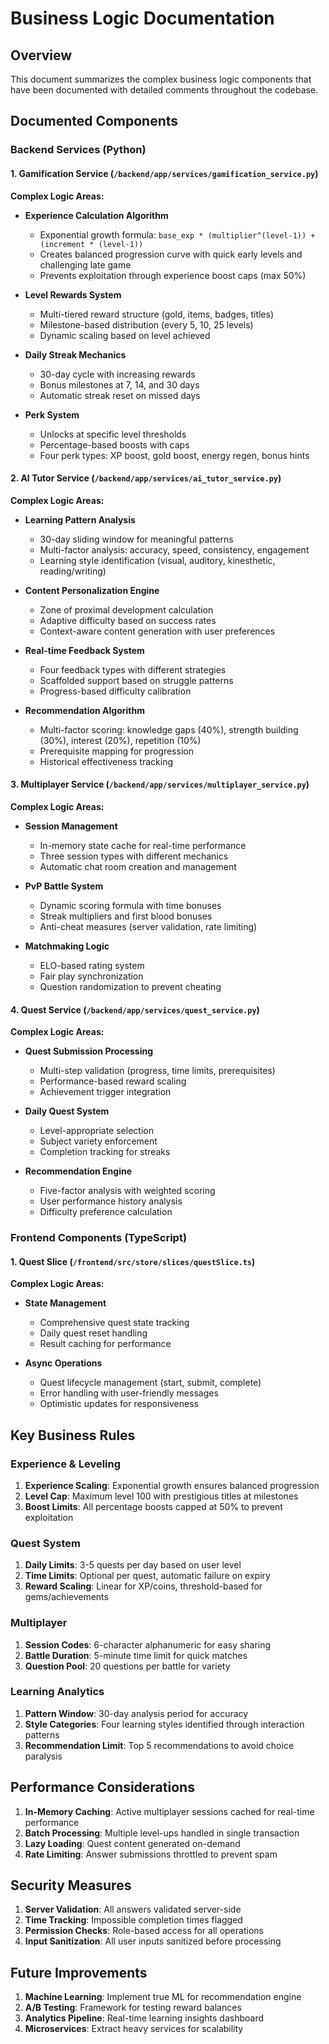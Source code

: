 # Business Logic Documentation

## Overview

This document summarizes the complex business logic components that have been documented with detailed comments throughout the codebase.

## Documented Components

### Backend Services (Python)

#### 1. Gamification Service (`/backend/app/services/gamification_service.py`)
**Complex Logic Areas:**
- **Experience Calculation Algorithm**
  - Exponential growth formula: `base_exp * (multiplier^(level-1)) + (increment * (level-1))`
  - Creates balanced progression curve with quick early levels and challenging late game
  - Prevents exploitation through experience boost caps (max 50%)

- **Level Rewards System**
  - Multi-tiered reward structure (gold, items, badges, titles)
  - Milestone-based distribution (every 5, 10, 25 levels)
  - Dynamic scaling based on level achieved

- **Daily Streak Mechanics**
  - 30-day cycle with increasing rewards
  - Bonus milestones at 7, 14, and 30 days
  - Automatic streak reset on missed days

- **Perk System**
  - Unlocks at specific level thresholds
  - Percentage-based boosts with caps
  - Four perk types: XP boost, gold boost, energy regen, bonus hints

#### 2. AI Tutor Service (`/backend/app/services/ai_tutor_service.py`)
**Complex Logic Areas:**
- **Learning Pattern Analysis**
  - 30-day sliding window for meaningful patterns
  - Multi-factor analysis: accuracy, speed, consistency, engagement
  - Learning style identification (visual, auditory, kinesthetic, reading/writing)

- **Content Personalization Engine**
  - Zone of proximal development calculation
  - Adaptive difficulty based on success rates
  - Context-aware content generation with user preferences

- **Real-time Feedback System**
  - Four feedback types with different strategies
  - Scaffolded support based on struggle patterns
  - Progress-based difficulty calibration

- **Recommendation Algorithm**
  - Multi-factor scoring: knowledge gaps (40%), strength building (30%), interest (20%), repetition (10%)
  - Prerequisite mapping for progression
  - Historical effectiveness tracking

#### 3. Multiplayer Service (`/backend/app/services/multiplayer_service.py`)
**Complex Logic Areas:**
- **Session Management**
  - In-memory state cache for real-time performance
  - Three session types with different mechanics
  - Automatic chat room creation and management

- **PvP Battle System**
  - Dynamic scoring formula with time bonuses
  - Streak multipliers and first blood bonuses
  - Anti-cheat measures (server validation, rate limiting)

- **Matchmaking Logic**
  - ELO-based rating system
  - Fair play synchronization
  - Question randomization to prevent cheating

#### 4. Quest Service (`/backend/app/services/quest_service.py`)
**Complex Logic Areas:**
- **Quest Submission Processing**
  - Multi-step validation (progress, time limits, prerequisites)
  - Performance-based reward scaling
  - Achievement trigger integration

- **Daily Quest System**
  - Level-appropriate selection
  - Subject variety enforcement
  - Completion tracking for streaks

- **Recommendation Engine**
  - Five-factor analysis with weighted scoring
  - User performance history analysis
  - Difficulty preference calculation

### Frontend Components (TypeScript)

#### 1. Quest Slice (`/frontend/src/store/slices/questSlice.ts`)
**Complex Logic Areas:**
- **State Management**
  - Comprehensive quest state tracking
  - Daily quest reset handling
  - Result caching for performance

- **Async Operations**
  - Quest lifecycle management (start, submit, complete)
  - Error handling with user-friendly messages
  - Optimistic updates for responsiveness

## Key Business Rules

### Experience & Leveling
1. **Experience Scaling**: Exponential growth ensures balanced progression
2. **Level Cap**: Maximum level 100 with prestigious titles at milestones
3. **Boost Limits**: All percentage boosts capped at 50% to prevent exploitation

### Quest System
1. **Daily Limits**: 3-5 quests per day based on user level
2. **Time Limits**: Optional per quest, automatic failure on expiry
3. **Reward Scaling**: Linear for XP/coins, threshold-based for gems/achievements

### Multiplayer
1. **Session Codes**: 6-character alphanumeric for easy sharing
2. **Battle Duration**: 5-minute time limit for quick matches
3. **Question Pool**: 20 questions per battle for variety

### Learning Analytics
1. **Pattern Window**: 30-day analysis period for accuracy
2. **Style Categories**: Four learning styles identified through interaction patterns
3. **Recommendation Limit**: Top 5 recommendations to avoid choice paralysis

## Performance Considerations

1. **In-Memory Caching**: Active multiplayer sessions cached for real-time performance
2. **Batch Processing**: Multiple level-ups handled in single transaction
3. **Lazy Loading**: Quest content generated on-demand
4. **Rate Limiting**: Answer submissions throttled to prevent spam

## Security Measures

1. **Server Validation**: All answers validated server-side
2. **Time Tracking**: Impossible completion times flagged
3. **Permission Checks**: Role-based access for all operations
4. **Input Sanitization**: All user inputs sanitized before processing

## Future Improvements

1. **Machine Learning**: Implement true ML for recommendation engine
2. **A/B Testing**: Framework for testing reward balances
3. **Analytics Pipeline**: Real-time learning insights dashboard
4. **Microservices**: Extract heavy services for scalability